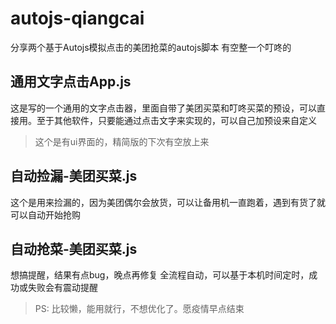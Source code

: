 # autojs-qiangcai
分享两个基于Autojs模拟点击的美团抢菜的autojs脚本
有空整一个叮咚的

## 通用文字点击App.js  

这是写的一个通用的文字点击器，里面自带了美团买菜和叮咚买菜的预设，可以直接用。至于其他软件，只要能通过点击文字来实现的，可以自己加预设来自定义
> 这个是有ui界面的，精简版的下次有空放上来

## 自动捡漏-美团买菜.js

这个是用来捡漏的，因为美团偶尔会放货，可以让备用机一直跑着，遇到有货了就可以自动开始抢购

## 自动抢菜-美团买菜.js  
想搞提醒，结果有点bug，晚点再修复
全流程自动，可以基于本机时间定时，成功或失败会有震动提醒


> PS: 比较懒，能用就行，不想优化了。愿疫情早点结束
